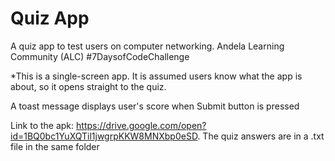 # Quiz App
A quiz app to test users on computer networking. Andela Learning Community (ALC) #7DaysofCodeChallenge

*This is a single-screen app. It is assumed users know what the app is about, so it opens straight to the quiz.

A toast message displays user's score when Submit button is pressed

Link to the apk: https://drive.google.com/open?id=1BQ0bc1YuXQTil1jwgrpKKW8MNXbp0eSD. The quiz answers are in a .txt file in the same folder
